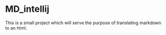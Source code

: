 # MD_intellij

This is a small project which will serve the purpose of translating markdown
to an html. 
